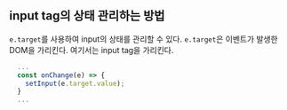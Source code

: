 ## input tag의 상태 관리하는 방법

`e.target`를 사용하여 input의 상태를 관리할 수 있다.
`e.target`은 이벤트가 발생한 DOM을 가리킨다. 여기서는 input tag을 가리킨다.

```jsx
  ...
  const onChange(e) => {
    setInput(e.target.value);
  }
  ...
```
